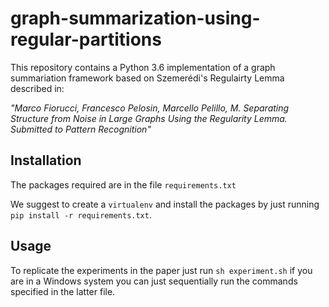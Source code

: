# graph-summarization-using-regular-partitions

This repository contains a Python 3.6 implementation of a graph summariation framework based on Szemerédi's Regulairty Lemma described in:

*"Marco Fiorucci, Francesco Pelosin, Marcello Pelillo, M. Separating Structure from Noise in Large Graphs Using the Regularity Lemma. Submitted to Pattern Recognition"*


## Installation

The packages required are in the file `requirements.txt`

We suggest to create a `virtualenv` and install the packages by just running `pip install -r requirements.txt`.

## Usage

To replicate the experiments in the paper just run `sh experiment.sh` if you are in a Windows system you can just sequentially run the commands specified in the latter file.



